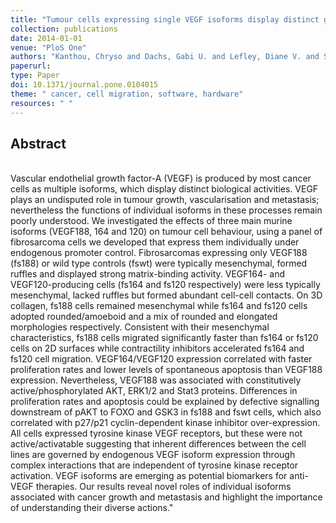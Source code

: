 ```yaml
---
title: "Tumour cells expressing single VEGF isoforms display distinct growth, survival and migration characteristics"
collection: publications
date: 2014-01-01
venue: "PloS One"
authors: "Kanthou, Chryso and Dachs, Gabi U. and Lefley, Diane V. and Steele, Andrew J. and Coralli-Foxon, Claudia and Harris, Sheila and Greco, Olga and Dos Santos, Sofia A. and Reyes-Aldasoro, Constantino C. and English, William R. and Tozer, Gillian M."
paperurl:
type: Paper
doi: 10.1371/journal.pone.0104015
theme: " cancer, cell migration, software, hardware"
resources: " "
---
```

<h2> Abstract </h2>   <br>  Vascular endothelial growth factor-A (VEGF) is produced by most cancer cells as multiple isoforms, which display distinct biological activities. VEGF plays an undisputed role in tumour growth, vascularisation and metastasis; nevertheless the functions of individual isoforms in these processes remain poorly understood. We investigated the effects of three main murine isoforms (VEGF188, 164 and 120) on tumour cell behaviour, using a panel of fibrosarcoma cells we developed that express them individually under endogenous promoter control. Fibrosarcomas expressing only VEGF188 (fs188) or wild type controls (fswt) were typically mesenchymal, formed ruffles and displayed strong matrix-binding activity. VEGF164- and VEGF120-producing cells (fs164 and fs120 respectively) were less typically mesenchymal, lacked ruffles but formed abundant cell-cell contacts. On 3D collagen, fs188 cells remained mesenchymal while fs164 and fs120 cells adopted rounded/amoeboid and a mix of rounded and elongated morphologies respectively. Consistent with their mesenchymal characteristics, fs188 cells migrated significantly faster than fs164 or fs120 cells on 2D surfaces while contractility inhibitors accelerated fs164 and fs120 cell migration. VEGF164/VEGF120 expression correlated with faster proliferation rates and lower levels of spontaneous apoptosis than VEGF188 expression. Nevertheless, VEGF188 was associated with constitutively active/phosphorylated AKT, ERK1/2 and Stat3 proteins. Differences in proliferation rates and apoptosis could be explained by defective signalling downstream of pAKT to FOXO and GSK3 in fs188 and fswt cells, which also correlated with p27/p21 cyclin-dependent kinase inhibitor over-expression. All cells expressed tyrosine kinase VEGF receptors, but these were not active/activatable suggesting that inherent differences between the cell lines are governed by endogenous VEGF isoform expression through complex interactions that are independent of tyrosine kinase receptor activation. VEGF isoforms are emerging as potential biomarkers for anti-VEGF therapies. Our results reveal novel roles of individual isoforms associated with cancer growth and metastasis and highlight the importance of understanding their diverse actions."

